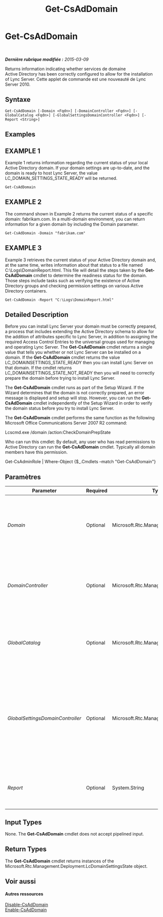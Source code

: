 ﻿---
title: Get-CsAdDomain
TOCTitle: Get-CsAdDomain
ms:assetid: 64554035-3ba5-4aa7-b5d3-91277f107275
ms:mtpsurl: https://technet.microsoft.com/fr-fr/library/Gg398453(v=OCS.15)
ms:contentKeyID: 49297421
ms.date: 05/20/2016
mtps_version: v=OCS.15
ms.translationtype: HT
---

# Get-CsAdDomain

 

_**Dernière rubrique modifiée :** 2015-03-09_

Returns information indicating whether services de domaine Active Directory has been correctly configured to allow for the installation of Lync Server. Cette applet de commande est une nouveauté de Lync Server 2010.

## Syntaxe

    Get-CsAdDomain [-Domain <Fqdn>] [-DomainController <Fqdn>] [-GlobalCatalog <Fqdn>] [-GlobalSettingsDomainController <Fqdn>] [-Report <String>]

## Examples

## EXAMPLE 1

Example 1 returns information regarding the current status of your local Active Directory domain. If your domain settings are up-to-date, and the domain is ready to host Lync Server, the value LC\_DOMAIN\_SETTINGS\_STATE\_READY will be returned.

    Get-CsAdDomain

## EXAMPLE 2

The command shown in Example 2 returns the current status of a specific domain: fabrikam.com. In a multi-domain environment, you can return information for a given domain by including the Domain parameter.

    Get-CsAdDomain -Domain "fabrikam.com" 

## EXAMPLE 3

Example 3 retrieves the current status of your Active Directory domain and, at the same time, writes information about that status to a file named C:\\Logs\\DomainReport.html. This file will detail the steps taken by the **Get-CsAdDomain** cmdlet to determine the readiness status for the domain. Those steps include tasks such as verifying the existence of Active Directory groups and checking permission settings on various Active Directory containers.

    Get-CsAdDomain -Report "C:\Logs\DomainReport.html"

## Detailed Description

Before you can install Lync Server your domain must be correctly prepared, a process that includes extending the Active Directory schema to allow for the addition of attributes specific to Lync Server, in addition to assigning the required Access Control Entries to the universal groups used for managing and operating Lync Server. The **Get-CsAdDomain** cmdlet returns a single value that tells you whether or not Lync Server can be installed on a domain. If the **Get-CsAdDomain** cmdlet returns the value LC\_DOMAINSETTINGS\_STATE\_READY then you can install Lync Server on that domain. If the cmdlet returns LC\_DOMAINSETTINGS\_STATE\_NOT\_READY then you will need to correctly prepare the domain before trying to install Lync Server.

The **Get-CsAdDomain** cmdlet runs as part of the Setup Wizard. If the Wizard determines that the domain is not correctly prepared, an error message is displayed and setup will stop. However, you can run the **Get-CsAdDomain** cmdlet independently of the Setup Wizard in order to verify the domain status before you try to install Lync Server.

The **Get-CsAdDomain** cmdlet performs the same function as the following Microsoft Office Communications Server 2007 R2 command:

Lcscmd.exe /domain /action:CheckDomainPrepState

Who can run this cmdlet: By default, any user who has read permissions to Active Directory can run the **Get-CsAdDomain** cmdlet. Typically all domain members have this permission.

Get-CsAdminRole | Where-Object {$\_.Cmdlets –match "Get-CsAdDomain"}

## Paramètres


<table>
<colgroup>
<col style="width: 25%" />
<col style="width: 25%" />
<col style="width: 25%" />
<col style="width: 25%" />
</colgroup>
<thead>
<tr class="header">
<th>Parameter</th>
<th>Required</th>
<th>Type</th>
<th>Description</th>
</tr>
</thead>
<tbody>
<tr class="odd">
<td><p><em>Domain</em></p></td>
<td><p>Optional</p></td>
<td><p>Microsoft.Rtc.Management.Deploy.Fqdn</p></td>
<td><p>Fully qualified domain name (FQDN) of the domain to be checked; for example: -Domain &quot;litwareinc.com&quot;. If this parameter is not specified, then the local domain will be checked.</p></td>
</tr>
<tr class="even">
<td><p><em>DomainController</em></p></td>
<td><p>Optional</p></td>
<td><p>Microsoft.Rtc.Management.Deploy.Fqdn</p></td>
<td><p>Enables administrators to specify the FQDN of the domain controller to be used when running the <strong>Get-CsAdDomain</strong> cmdlet. If not specified, the cmdlet will use the first available domain controller.</p></td>
</tr>
<tr class="odd">
<td><p><em>GlobalCatalog</em></p></td>
<td><p>Optional</p></td>
<td><p>Microsoft.Rtc.Management.Deploy.Fqdn</p></td>
<td><p>FQDN of a global catalog server in your domain. This parameter is not required if you are running the <strong>Get-CsAdDomain</strong> cmdlet on a computer with an account in your domain.</p></td>
</tr>
<tr class="even">
<td><p><em>GlobalSettingsDomainController</em></p></td>
<td><p>Optional</p></td>
<td><p>Microsoft.Rtc.Management.Deploy.Fqdn</p></td>
<td><p>FQDN of a domain controller where global settings are stored. If global settings are stored in the System container in Active Directory, then this parameter must point to the root domain controller. If global settings are stored in the Configuration container, then any domain controller can be used and this parameter can be omitted.</p></td>
</tr>
<tr class="odd">
<td><p><em>Report</em></p></td>
<td><p>Optional</p></td>
<td><p>System.String</p></td>
<td><p>Enables you to specify a file path for the log file created when the cmdlet runs. For example: -Report &quot;C:\Logs\DomainPrep.html&quot;</p></td>
</tr>
</tbody>
</table>


## Input Types

None. The **Get-CsAdDomain** cmdlet does not accept pipelined input.

## Return Types

The **Get-CsAdDomain** cmdlet returns instances of the Microsoft.Rtc.Management.Deployment.LcDomainSettingsState object.

## Voir aussi

#### Autres ressources

[Disable-CsAdDomain](disable-csaddomain.md)  
[Enable-CsAdDomain](enable-csaddomain.md)

